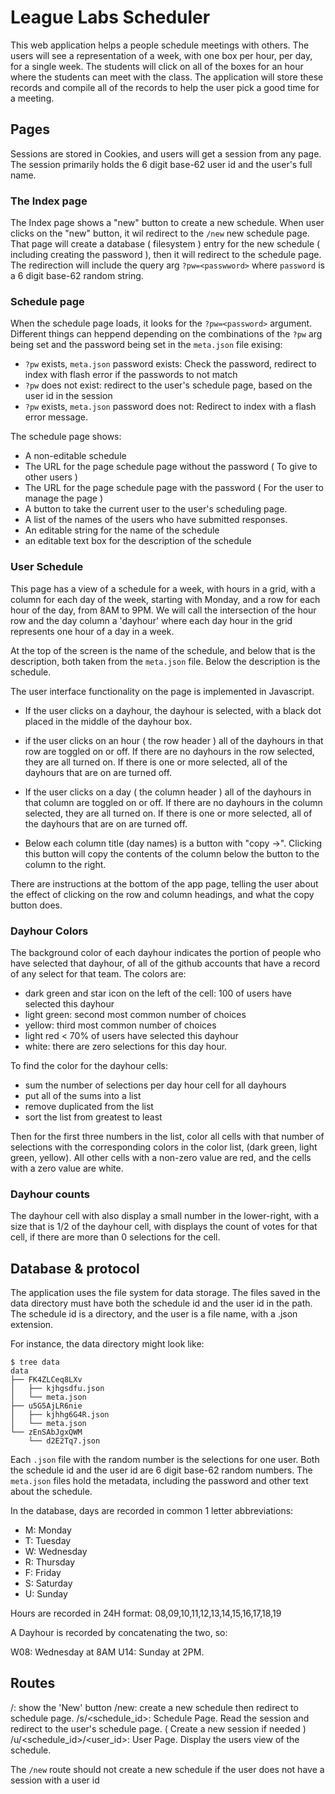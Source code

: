 # League Labs Scheduler

This web application helps a people schedule meetings with others. The users
will see a representation of a week, with one box per hour, per day, for a
single week. The students will click on all of the boxes for an hour where the
students can meet with the class. The application will store these records  and
compile all of the records to help the user pick a good time for a meeting. 

## Pages

Sessions are stored in Cookies, and users will get a session from any page. The
session primarily holds the 6 digit base-62 user id and the user's full name. 

### The Index page

The Index page shows a "new"  button to create a new schedule. When user clicks
on the "new" button, it wil redirect to the `/new` new schedule page. That page
will create a database ( filesystem ) entry for the new schedule ( including
creating the password ), then it will redirect to the schedule page.  The
redirection will include the query arg `?pw=<passwword>` where `password` is a 6
digit base-62 random string. 

### Schedule page

When the schedule page loads, it looks for the `?pw=<password>` argument.
Different things can heppend depending on the combinations of the `?pw` arg
being set and the password being set in the `meta.json` file exising:

* `?pw` exists, `meta.json` password exists: Check the password, redirect to
  index with flash error if the passwords to not match
* `?pw` does not exist: redirect to the user's schedule page, based on the user
  id in the session 
* `?pw` exists, `meta.json` password does not: Redirect to index with a flash
  error message. 

The schedule page shows:

* A non-editable schedule
* The URL for the page schedule page without the password ( To give to other
  users ) 
* The URL for the page schedule page with the password ( For the user to manage
  the page ) 
* A button to take the current user to the user's scheduling page. 
* A list of the names of the users who have submitted responses. 
* An editable string for the name of the schedule
* an editable text box for the description of the schedule

### User Schedule

This page has a view of a schedule for a week, with hours in a grid,  with a
column for each day of the week, starting with Monday, and a row for each hour
of the day, from 8AM to 9PM. We will call the intersection of the hour row and
the day column a 'dayhour' where each day hour in the grid represents one hour
of a day in a week. 

At the top of the screen is the name of the schedule, and below that is the
description, both taken from the `meta.json` file. Below the description is the
schedule. 

The user interface functionality on the page is implemented in Javascript.

- If the user clicks on a dayhour, the dayhour is selected, with a black dot
placed in the middle of the dayhour box.

- if the user clicks on an hour ( the row header ) all of the dayhours in that
row are toggled on or off. If there are no dayhours in the row selected, they
are all turned on. If there is one or more selected, all of the dayhours that
are on are turned off. 

- If the user clicks on a day ( the column header ) all of the dayhours in that
column are toggled on or off. If there are no dayhours in the column selected, they
are all turned on. If there is one or more selected, all of the dayhours that
are on are turned off. 

- Below each column title (day names) is a button with "copy ->". Clicking this
button will copy the contents of the column below the button to the column to
the right. 

There are instructions at the bottom of the app page, telling the user about the
effect of clicking on the row and column headings, and what the copy button does. 

### Dayhour Colors

The background color of each dayhour indicates the portion of people who have
selected that dayhour, of all of the github accounts that have a record of any
select for that team.  The colors are: 

- dark green and star icon on the left of the cell: 100 of users have selected this dayhour
- light green: second most common number of choices
- yellow: third most common number of choices
- light red < 70% of users have selected this dayhour
- white: there are zero selections for this day hour. 

To find the color for the dayhour cells:

- sum the number of selections per day hour cell for all dayhours
- put all of the sums into a list
- remove duplicated from the list
- sort the list from greatest to least

Then for the first three numbers in the list, color all cells with that
number of selections with the corresponding colors in the color list, 
(dark green, light green, yellow). All other cells with a non-zero value are red, 
and the cells with a zero value are white. 

### Dayhour counts

The dayhour cell with also display a small number in the lower-right, with a
size that is 1/2 of the dayhour cell, with displays the count of votes for that
cell, if there are more than 0 selections for the cell. 

## Database & protocol

The application uses the file system for data storage. The files saved in the
data directory must have both the schedule id and the user id in the path. The
schedule id is a directory, and the user is a file name, with a .json extension.

For instance, the data directory might look like:

```
$ tree data 
data
├── FK4ZLCeq8LXv
│   ├── kjhgsdfu.json
│   └── meta.json
├── u5G5AjLR6nie
│   ├── kjhhg6G4R.json
│   └── meta.json
└── zEnSAbJgxQWM
    └── d2E2Tq7.json
```

Each `.json` file with the random number is the selections for one user. Both
the schedule id and the user id are 6 digit base-62 random numbers. The
`meta.json` files hold the metadata, including the password and other text about
the schedule.

In the database, days are recorded in common 1 letter abbreviations: 

* M: Monday
* T: Tuesday
* W: Wednesday
* R: Thursday
* F: Friday
* S: Saturday
* U: Sunday

Hours are recorded in 24H format: 08,09,10,11,12,13,14,15,16,17,18,19

A Dayhour is recorded by concatenating the two, so:

W08: Wednesday at 8AM
U14: Sunday at 2PM. 

## Routes

/: show the 'New' button
/new: create a new schedule then redirect to schedule page. 
/s/<schedule_id>: Schedule Page. Read the session and redirect to the user's schedule page. ( Create a new session if needed )
/u/<schedule_id>/<user_id>: User Page. Display the users view of the schedule. 

The `/new` route should not create a new schedule if the user does not have a
session with a user id 
